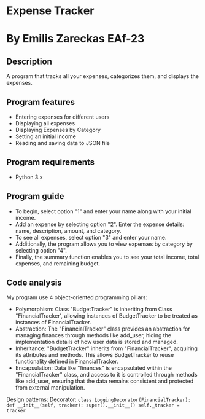 # Expense Tracker
# By Emilis Zareckas EAf-23
## Description
A program that tracks all your expenses, categorizes them, and displays the expenses.

## Program features
- Entering expenses for different users
- Displaying all expenses 
- Displaying Expenses by Category
- Setting an initial income
- Reading and saving data to JSON file

## Program requirements
- Python 3.x

## Program guide
- To begin, select option "1" and enter your name along with your initial income.
- Add an expense by selecting option "2". Enter the expense details: name, description, amount, and category.
- To see all expenses, select option "3" and enter your name.
- Additionally, the program allows you to view expenses by category by selecting option "4".
- Finally, the summary function enables you to see your total income, total expenses, and remaining budget.

## Code analysis
My program use 4 object-oriented programming pillars:
- Polymorphism: Class "BudgetTracker" is inheriting from Class "FinancialTracker', allowing instances of BudgetTracker to be treated as instances of FinancialTracker.
- Abstraction: The "FinancialTracker" class provides an abstraction for managing finances through methods like add_user, hiding the implementation details of how user data is stored and managed.
- Inheritance: "BudgetTracker" inherits from "FinancialTracker", acquiring its attributes and methods. This allows BudgetTracker to reuse functionality defined in FinancialTracker.
- Encapsulation: Data like "finances" is encapsulated within the "FinancialTracker" class, and access to it is controlled through methods like add_user, ensuring that the data remains consistent and protected from external manipulation.

Design patterns:
Decorator:
            ```class LoggingDecorator(FinancialTracker):
            def __init__(self, tracker):
              super().__init__()
              self._tracker = tracker```


